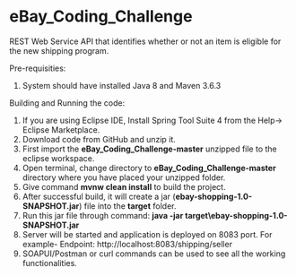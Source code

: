 # eBay_Coding_Challenge
REST Web Service API that identifies whether or not an item is eligible for the new shipping program.

Pre-requisities:
1) System should have installed Java 8 and Maven 3.6.3

Building and Running the code:
1)	If you are using Eclipse IDE, Install Spring Tool Suite 4 from the Help-> Eclipse Marketplace.
2)	Download code from GitHub and unzip it.
3)	First import the <B>eBay_Coding_Challenge-master</B> unzipped file to the eclipse workspace.
4)	Open terminal, change directory to <B>eBay_Coding_Challenge-master</B> directory where you have placed your unzipped folder.
5)  Give command <B>mvnw clean install</B> to build the project.
5)	After successful build, it will create a jar (<B>ebay-shopping-1.0-SNAPSHOT.jar</B>) file into the <B>target</B> folder.
6)	Run this jar file through command: <B>java -jar target\ebay-shopping-1.0-SNAPSHOT.jar</B>
6)  Server will be started and application is deployed on 8083 port. For example- Endpoint: http://localhost:8083/shipping/seller
7)	SOAPUI/Postman or curl commands can be used to see all the working functionalities.
